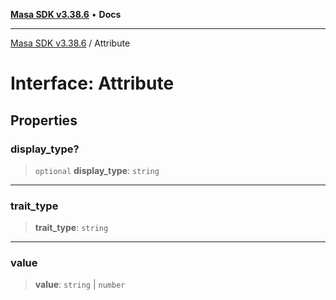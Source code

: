 [**Masa SDK v3.38.6**](../README.md) • **Docs**

***

[Masa SDK v3.38.6](../globals.md) / Attribute

# Interface: Attribute

## Properties

### display\_type?

> `optional` **display\_type**: `string`

***

### trait\_type

> **trait\_type**: `string`

***

### value

> **value**: `string` \| `number`
